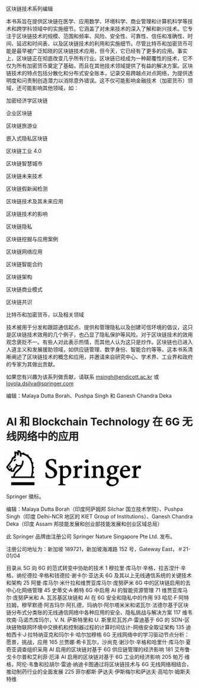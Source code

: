 区块链技术系列编辑

本书系旨在提供区块链在医学、应用数学、环境科学、商业管理和计算机科学等技术和跨学科领域中的实施细节。它涵盖了对未来技术的深入了解和新兴技术。它专注于区块链技术的规模、范围和频率、风险、安全性、可靠性、信任和准确性、时间、延迟和时间表、以及区块链技术的利用和实施细节。尽管比特币和加密货币可能是最早被广泛知晓的区块链技术应用，但今天，它已经有了更多的应用。事实上，区块链正在彻底改变几乎所有行业。区块链已经成为一种颠覆性的技术，它不仅为所有加密货币奠定了基础，而且在其他技术领域提供了有益的解决方案。区块链技术的特点包括分散化和分布式安全账本，记录交易跨越点对点网络，为提供透明度和问责制创造潜力以消除意外错误。这不仅可能影响金融技术（加密货币）领域，还可能影响其他领域，如：

加密经济学区块链

企业区块链

区块链旅游业

嵌入式隐私区块链

区块链工业 4.0

区块链智慧城市

区块链未来技术

区块链假新闻检测

区块链技术及其未来应用

区块链技术的影响

区块链隐私

区块链挖掘与应用案例

区块链网络应用

区块链智能合约

区块链架构

区块链商业模式

区块链共识

比特币和加密货币，以及相关领域

技术被用于分发和跟踪通信起点、提供和管理隐私以及创建可信环境的倡议，这只是区块链技术效用的几个例子，也凸显了隐私保护等风险。对于区块链技术的效用观念褒贬不一。有些人对此表示热情，而其他人认为这只是炒作。区块链也已进入人道主义和发展援助领域，如供应链管理、数字身份、智能合约等等。这本书系清晰阐述了区块链技术的概念和应用，并邀请来自研究中心、学术界、工业界和政府的专家为其做出贡献。

如果您有兴趣为该系列做贡献，请联系 msingh@endicott.ac.kr 或 loyola.dsilva@springer.com

编辑：Malaya Dutta Borah、Pushpa Singh 和 Ganesh Chandra Deka

# AI 和 Blockchain Technology 在 6G 无线网络中的应用

![](img/517376_1_En_BookFrontmatter_Figa_HTML.png)

Springer 徽标。

编辑：Malaya Dutta Borah（印度阿萨姆邦 Silchar 国立技术学院）、Pushpa Singh（印度 Delhi-NCR 地区的 KIET Group of Institutions）、Ganesh Chandra Deka（印度 Assam 邦技能发展和创业部技能发展和创业区域总局）

此 Springer 品牌由注册公司 Springer Nature Singapore Pte Ltd. 发布。

注册公司地址为：新加坡 189721，新加坡海滩路 152 号，Gateway East，＃21-01/04

目录从 5G 向 6G 的范式转变中协助的技术 1 穆拉里·库马尔·辛格，拉吉涅什·辛格，纳伦德拉·辛格和钱德拉·谢卡尔·亚达夫 6G 及其以上无线通信系统的关键技术和架构 25 阿曼·库马尔·米什拉和维贾亚库马尔·庞努萨米 6G 中的区块链启用的去中心化网络管理 45 史蒂文·A·赖特 6G 中启用 AI 的智能资源管理 71 维贾亚库马尔·庞努萨米和 A. 瓦苏基区块链和 AI 在 6G 安全和隐私中的作用 93 哈尼·F·阿特拉姆，穆罕默德·阿吉玛尔·阿扎德，玛纳尔·阿尔塔米米和诺瓦尔·法德尔基于区块链分布式分类账的无线通信网络中各种应用的安全、隐私挑战与解决方案 117 维韦坎南·马诺杰库玛尔，V. N. 萨斯特里和 U. 斯里尼瓦苏卢·雷迪基于 6G 的 SDN-区块链物联网环境中交换机和控制器过程的计算时间估计-网络安全取证架构 135 迪帕西卡·J·拉特纳亚克和玛尔卡·哈尔加穆格 6G 无线网络中的学习驱动节点分析：愿景，挑战，应用 165 兰贾娜·希卡瓦尔，沙尚克·谢沙尔·辛格和哈里什·库马尔·夏奇亚调查组织采用 AI 启用的区块链对基于 6G 供应链管理的经济影响 181 艾布鲁·戈卡尔普和艾利菲·厄泽 AI 启用的区块链对基于 6G 工业的经济影响 205 帕万·维格，阿伦·韦鲁和拉胡尔·雷迪·纳迪卡图通过将区块链技术与 6G 无线网络相结合，推动制药行业的全面发展 225 菲尔都斯·萨达夫·伊斯梅尔和萨达夫·高哈尔·姆斯夫特维
